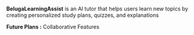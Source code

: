 **BelugaLearningAssist** is an AI tutor that helps users learn new topics by creating personalized study plans, quizzes, and explanations

**Future Plans :** Collaborative Features